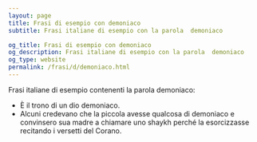 ```yaml
---
layout: page
title: Frasi di esempio con demoniaco 
subtitle: Frasi italiane di esempio con la parola  demoniaco

og_title: Frasi di esempio con demoniaco 
og_description: Frasi italiane di esempio con la parola  demoniaco
og_type: website
permalink: /frasi/d/demoniaco.html
---
```


Frasi italiane di esempio contenenti la parola demoniaco:


- È il trono di un dio demoniaco.
- Alcuni credevano che la piccola avesse qualcosa di demoniaco e convinsero sua madre a chiamare uno shaykh perché la esorcizzasse recitando i versetti del Corano.
